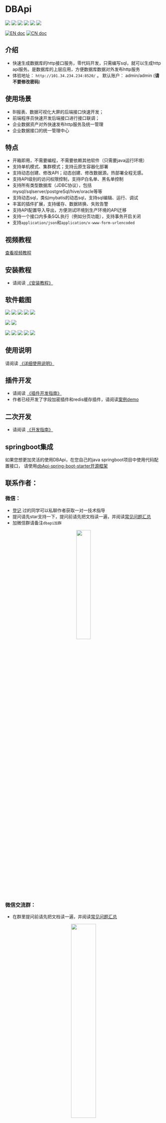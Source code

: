 # DBApi

![](https://gitee.com/freakchicken/db-api/badge/star.svg)
![](https://gitee.com/freakchicken/db-api/badge/fork.svg?theme=gvp)
![](https://img.shields.io/github/stars/freakchick/DBApi.svg?logo=GitHub)
![](https://img.shields.io/github/forks/freakchick/DBApi.svg?logo=GitHub)
![](https://img.shields.io/github/watchers/freakchick/DBApi.svg?logo=GitHub)
![](https://img.shields.io/github/license/freakchick/DBApi.svg)

[![EN doc](https://img.shields.io/badge/document-English-blue.svg)](README.md)
[![CN doc](https://img.shields.io/badge/文档-中文版-blue.svg)](README_zh_CN.md)

## 介绍

- 快速生成数据库的http接口服务，零代码开发，只需编写sql，就可以生成http api服务。是数据库的上层应用，方便数据库数据对外发布http服务
- 体验地址： `http://101.34.234.234:8520/` 。  默认账户： admin/admin (**请不要修改密码**)
## 使用场景

- BI报表、数据可视化大屏的后端接口快速开发；
- 前端程序员快速开发后端接口进行接口联调；
- 企业数据资产对外快速发布http服务及统一管理
- 企业数据接口的统一管理中心

## 特点
- 开箱即用，不需要编程，不需要依赖其他软件（只需要java运行环境）
- 支持单机模式、集群模式；支持云原生容器化部署
- 支持动态创建、修改API；动态创建、修改数据源。热部署全程无感。
- 支持API级别的访问权限控制，支持IP白名单、黑名单控制
- 支持所有类型数据库（JDBC协议），包括mysql/sqlserver/postgreSql/hive/oracle等等
- 支持动态sql，类似mybatis的动态sql，支持sql编辑、运行、调试
- 丰富的插件扩展，支持缓存、数据转换、失败告警
- 支持API配置导入导出，方便测试环境到生产环境的API迁移
- 支持一个接口内多条SQL执行（例如分页功能），支持事务开启关闭
- 支持`application/json`和`application/x-www-form-urlencoded`

## 视频教程
[查看视频教程](https://www.bilibili.com/video/BV1zL411G7Qh)

## 安装教程

- 请阅读 [《安装教程》](./dbapi-assembly/docs/deployment.md)

## 软件截图
![](https://freakchicken.gitee.io/images/dbApi/20220503/api_list.png)
![](https://freakchicken.gitee.io/images/dbApi/20220313/datasource_add.png)
![](https://freakchicken.gitee.io/images/dbApi/20220503/api_edit.png)
![](https://freakchicken.gitee.io/images/dbApi/20220503/api_edit2.png)
![](https://freakchicken.gitee.io/images/dbApi/20210803/sql_run.png)

![](https://freakchicken.gitee.io/images/dbApi/20210502/group.png)
![](https://freakchicken.gitee.io/images/dbApi/20220503/request.png)

![](https://freakchicken.gitee.io/images/dbApi/20210502/token_add.png)
![](https://freakchicken.gitee.io/images/dbApi/20210502/token.png)
![](https://freakchicken.gitee.io/images/dbApi/20210502/token_auth.png)
![](https://freakchicken.gitee.io/images/dbApi/20210502/docs.png)
![](https://freakchicken.gitee.io/images/dbApi/20210803/ip.png)

## 使用说明

请阅读 [《详细使用说明》](./dbapi-assembly/docs/instruction.md)


## 插件开发
- 请阅读 [《插件开发指南》](./dbapi-assembly/docs/plugin%20development.md)
- 作者已经开发了字段加密插件和redis缓存插件，请阅读[案例demo](https://gitee.com/freakchicken/dbapi-plugin-demo)

## 二次开发
- 请阅读 [《开发指南》](./dbapi-assembly/docs/development.md)

## springboot集成

如果您想更加灵活的使用DBApi，在您自己的java springboot项目中使用代码配置接口，
请使用[dbApi-spring-boot-starter开源框架](https://gitee.com/freakchicken/dbApi-spring-boot-starter)


## 联系作者：

### 微信：
- [登记](https://gitee.com/freakchicken/db-api/issues/I4XLLW) 过的同学可以私聊作者获取一对一技术指导
- 提问请先star支持一下，提问前请先把文档读一遍，并阅读[常见问题汇总](https://gitee.com/freakchicken/db-api/issues/I4XLLJ)
- 加微信群请备注`dbapi加群`
<div style="text-align: center"> 
<img src="https://freakchicken.gitee.io/images/kafkaui/wechat.jpg" width = "30%" />
</div>

### 微信交流群：
- 在群里提问前请先把文档读一遍，并阅读[常见问题汇总](https://gitee.com/freakchicken/db-api/issues/I4XLLJ)
<div style="text-align: center"> 
<img src="https://freakchicken.gitee.io/images/dbApi/wechatGroup.png" width = "40%" />
</div>

### qq交流群：
- 在群里提问前请先把文档读一遍，并阅读[常见问题汇总](https://gitee.com/freakchicken/db-api/issues/I4XLLJ)
<div style="text-align: center"> 
<img src="https://freakchicken.gitee.io/images/dbApi/qqgroup.jpg" width = "40%" />
</div>

### 捐赠：

开源不易，用爱发电，如果此项目帮助到您，请作者喝一杯咖啡
<div style="text-align: center"> 
<img src="https://freakchicken.gitee.io/images/kafkaui/wechatpay.jpg" width = "30%" />
<img src="https://freakchicken.gitee.io/images/kafkaui/alipay.jpg" width = "29%" />
</div>
